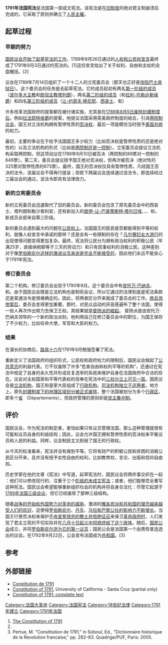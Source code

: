 **1791年法国宪法**是法国第一部成文宪法。该宪法是在[旧制度](../Page/旧制度.md "wikilink")的绝对君主制崩溃后完成的，它采取了原则并确立了[人民主權](https://zh.wikipedia.org/wiki/人民主權 "wikilink")。

## 起草过程

### 早期的努力

[国民议会开始了起草宪法的工作](https://zh.wikipedia.org/wiki/国民议会_\(法国大革命\) "wikilink")。1789年8月26日通过的[人权和公民权宣言](../Page/人权和公民权宣言.md "wikilink")最终成了1791年9月3日通过的宪法的。\[1\]这份宣言给出了关于权利、自由和主权的全盘概括。\[2\]

议会在1789年7月14日组织了一个十二人的立宪委员会（那天也正好是[攻陷巴士底狱日](../Page/攻占巴士底狱.md "wikilink")）。这个委员会的任务是去起草宪法。它的成员起初有两名[第一阶级的成员](https://zh.wikipedia.org/wiki/领域等级#第一等级 "wikilink")（[波尔多大主教](../Page/天主教波尔多总教区.md "wikilink")和[欧坦主教](https://zh.wikipedia.org/wiki/天主教欧坦教区 "wikilink")[塔列朗](https://zh.wikipedia.org/wiki/塔列朗 "wikilink")），两名[第二阶级的成员](https://zh.wikipedia.org/wiki/领域等级#第二等级 "wikilink")（和[拉利-托勒达勒侯爵](../Page/格哈德·德·拉利托勒达勒.md "wikilink")）和四名[第三阶级的成员](https://zh.wikipedia.org/wiki/领域等级#第三等级 "wikilink")（[让-约瑟夫·穆尼耶](https://zh.wikipedia.org/wiki/让-约瑟夫·穆尼耶 "wikilink")、[西哀士](../Page/埃马纽埃尔-约瑟夫·西哀士.md "wikilink")、和）

许多改革法国政府的提案都在被付诸实施，尤其是在[1789年8月5日废除封建制度后](../Page/八月法令.md "wikilink")。例如[拉法耶特侯爵](../Page/拉法耶特侯爵.md "wikilink")的提案，他提议法国采用英美政府制度的结合，引进[两院制](https://zh.wikipedia.org/wiki/两院制 "wikilink")[议会](../Page/议会.md "wikilink")，国王对立法机构拥有暂停性质的[否决权](../Page/否决权.md "wikilink")，最后一项是模仿当时授予[美国总统](../Page/美国总统.md "wikilink")的权力。

最初，主要的争议在于给予法国国王多少权力（比如否决权是暂停性质的还是绝对性的）以及立法机构的形式（比如是[两院制还是](https://zh.wikipedia.org/wiki/两院制 "wikilink")[一院制](../Page/一院制.md "wikilink")）。立宪委员会提议立法机构采取两院制，但这项动议在1789年9月10日被否决（两院制的89票对一院制的849票）。第二天，委员会提议授予国王绝对否决权，但再次被否决（绝对性的325票对暂停性质的673票）。最终，国王的否决权仅具有暂停性质，凡经国王否决的法令，该届议会不得再行提呈；但若下两届议会连续通过该法令，即连续经过三届议会的通过，该法令即具有法律效力。

### 新的立宪委员会

新的立宪委员会迅速取代了旧的委员会。新的委员会包含了原先委员会中的西哀士、塔列朗和勒沙普利安，还有新加入的[居伊-让-巴普蒂斯特·塔尔日埃](https://zh.wikipedia.org/wiki/居伊-让-巴普蒂斯特·塔尔日埃 "wikilink")、、、和，新成员全部来自第三阶级。

新的委员会遇到最大的问题在[公民权上](https://zh.wikipedia.org/wiki/公民权 "wikilink")。法国国王的臣民是否都能得到平等的权利，就像人权宣言中承诺的那样？还是会有一些限制的存在？[凡尔赛妇女大游行](../Page/凡尔赛妇女大游行.md "wikilink")的出现使得问题变得更加复杂。最终，宪法将公民分为拥有政治权利的积极公民（年满25岁，直接纳税额等于三天的劳动力）和只有民事权利的消极公民。这种差别对于像[罗伯斯庇尔这样的激进议员来说是完全不能接受的](https://zh.wikipedia.org/wiki/罗伯斯庇尔 "wikilink")，因此他们永远不能安心于1791年宪法。

### 修订委员会

第二个机构，修订委员会出现于1790年9月。这个委员会中有[安托万·巴纳夫](../Page/安托万·巴纳夫.md "wikilink")、和。由于国民议会既是立法机构也是制宪会议，所以它通过的法律到底是宪法条款还是普通法令是很难确定的。因此，将两者区分开来就成了委员会的工作。[练兵场惨案后](https://zh.wikipedia.org/wiki/练兵场惨案 "wikilink")，委员会变得更加重要。那时，对民众运动的厌恶感遍布了整个法国，使得一些人再次作出努力去保卫王权。其结果就是[斐扬派的崛起](../Page/斐扬俱乐部.md "wikilink")。 斐扬派是由安托万·巴纳夫领导的一个新的政治派别，他利用自己在修订委员会中的职位，为国王保存了不少权力，比如任命大使，军官和大臣的权力。

### 结果

在漫长的协商后，[路易十六](../Page/路易十六.md "wikilink")在1791年9月勉强签署了宪法。

重新定义了法国政府的组织形式，公民权和政府权力的限制后，国民议会做起了[公共意志](../Page/公共意志.md "wikilink")的利益代表。它不仅废除了许多“危害自由和权利平等的机构”，还通过在宪法中规定了自身的永久性并形成反复选举的系统来维护自身在法国政府中合法的存在。议会对主权国家和平等代表权的信奉在宪法中的[三权分立上可见一斑](https://zh.wikipedia.org/wiki/三权分立 "wikilink")。国民议会是[立法机构](../Page/立法机构.md "wikilink")，国王和皇家大臣组成了[行政机构](../Page/行政机构.md "wikilink")，[司法机构独立于这两者](https://zh.wikipedia.org/wiki/司法机构 "wikilink")。地方上，原先[封建制度下的地理区域划分被正式废除](https://zh.wikipedia.org/wiki/封建制度_\(欧洲\) "wikilink")，整个法国被划分为多个[行政区](../Page/行政区划.md "wikilink")，即多个[省](../Page/省_\(法语区划名\).md "wikilink") （Départements），但政府管理的原则却是[民主集中制](../Page/民主集中制.md "wikilink")。

## 评价

国民议会，作为宪法的制定者，害怕如果只有议员管理法国，那么这种管理就很有可能和议员自身的利益挂钩；因此，议会允许国王拥有暂停性质的否决权来平衡议员和人民的利益。同样，议会制民主又削弱了国王的行政权。

从今天的标准看来，宪法并没有做到平等。它将有财产的积极公民和贫困的消极公民区分开来，且并没有授予女性自由的权利，比如教育权，言论、出版和信仰自由权。

历史学家在他的文章《宪法》中写道，起草宪法时，国民议会将两件事交织在一起 ：他们可以修改现行的、注重于三个[阶级的未成文宪法](https://zh.wikipedia.org/wiki/领域等级 "wikilink")；或者，他们能够完全重写这种宪法。国民议会希望能够重新组织社会的机构并将自身合法化：尽管它起源于[1789年法国三级会议](../Page/1789年法国三级会议.md "wikilink")，但它已经废除了那种三级结构。

随着[战争的开始和](../Page/法国大革命战争.md "wikilink")[外国势力对革命的威胁](../Page/布伦瑞克宣言.md "wikilink")，激进的[雅各宾派和共和国的理念越来越受人们的欢迎](https://zh.wikipedia.org/wiki/雅各宾派 "wikilink")，这使得[罗伯斯庇尔](https://zh.wikipedia.org/wiki/罗伯斯庇尔 "wikilink")、[丹东](../Page/乔治·雅克·丹敦.md "wikilink")、[马拉和](../Page/让-保尔·马拉.md "wikilink")[巴黎公社的影响力不断增长](https://zh.wikipedia.org/wiki/巴黎公社_\(法国大革命\) "wikilink")。当国王行使否决权来保护[不肯宣誓效忠的教士并拒绝征召](https://zh.wikipedia.org/wiki/教士的公民组织法 "wikilink")来保卫[革命政府时](../Page/国民立法议会.md "wikilink")，人们发现了君主立宪的不切实际并在[八月十日起义中彻底终结了这个政体](../Page/八月十日事件.md "wikilink")。随后，[国民公会](../Page/国民公会.md "wikilink")成立，并将[罗伯斯庇尔选为它的第一议员](https://zh.wikipedia.org/wiki/罗伯斯庇尔 "wikilink")；国民公会是法国第一个由男性普选选出的议会。在1792年9月22日，公会宣布法国成为[共和国](../Page/法兰西第一共和国.md "wikilink")。\[3\]

## 参考

## 外部链接

  - [Constitution de 1791](http://www.conseil-constitutionnel.fr/conseil-constitutionnel/francais/la-constitution/les-constitutions-de-la-france/constitution-de-1791.5082.html)
  - [Constitution of 1791](https://web.archive.org/web/20140227131055/http://ic.ucsc.edu/~traugott/hist171/readings/1791-09ConstitutionOf1791), University of California - Santa Cruz  (partial only)
  - [Constitution of 1791: complete text](http://www.historywiz.com/primarysources/const1791text.html)

[Category:法国大革命](https://zh.wikipedia.org/wiki/Category:法国大革命 "wikilink") [Category:法国宪法](https://zh.wikipedia.org/wiki/Category:法国宪法 "wikilink") [Category:18世纪法律](https://zh.wikipedia.org/wiki/Category:18世纪法律 "wikilink") [Category:1791年建立](https://zh.wikipedia.org/wiki/Category:1791年建立 "wikilink") [Category:1791年法国](https://zh.wikipedia.org/wiki/Category:1791年法国 "wikilink")

1.  [The Constitution of 1791](https://web.archive.org/web/20111217062556/http://sourcebook.fsc.edu/history/constitutionof1791.html)
2.
3.  Pertue, M. "Constitution de 1791," in Soboul, Ed., "Dictionnaire historique de la Revolution francaise," pp. 282–83. Quadrige/PUF, Paris: 2005.